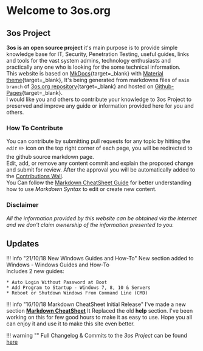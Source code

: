 # Welcome to 3os.org

## 3os Project

__3os is an open source project__ it's main purpose is to provide simple knowledge base for IT, Security, Penetration Testing, useful guides, links and tools for the vast system admins, technology enthusiasts and practically any one who is looking for the some technical information.  
This website is based on [MkDocs](https://www.mkdocs.org/ "MkDocs Official Site"){target=_blank} with [Material theme](https://squidfunk.github.io/mkdocs-material/ "Material for MkDocs¶"){target=_blank}, It's being generated from markdowns files of `main branch` of [3os.org repository](https://github.com/fire1ce/3os.org/ "Github fire1ce/3os.org/ repository"){target=_blank} and hosted on [Github-Pages](https://pages.github.com/ "Github-Pages"){target=_blank}.  
I would like you and others to contribute your knowledge to 3os Project to preserved and improve any guide or information provided here for you and others.

### How To Contribute

You can contribute by submitting pull requests for any topic by hitting the _`edit`_ :pencil2: icon on the top right corner of each page, you will be redirected to the github source markdown page.  
Edit, add, or remove any content commit and explain the proposed change and submit for review. After the approval you will be automatically added to the [Contributions Wall](contributions.md "Contributions Wall").  
You Can follow the [Markdown CheatSheet Guide](/markdownCheatSheet/welcome "Markdown CheatSheet Guide") for better understanding how to use _Markdown Syntax_ to edit or create new content.

### Disclaimer

_All the information provided by this website can be obtained via the internet and we don't claim ownership of the information presented to you._

## Updates

!!! info "21/10/18 New Windows Guides and How-To"
    New section added to Windows - Windows Guides and How-To  
    Includes 2 new guides:

    * Auto Login Without Password at Boot
    * Add Program to Startup - Windows 7, 8, 10 & Servers
    * Reboot or Shutdown Windows From Command Line (CMD)

!!! info "16/10/18 Markdown CheatSheet Initial Release"
    I've made a new section __[Markdown CheatSheet](/markdownCheatSheet/welcome "Markdown CheatSheet")__ It Replaced the old __help__ section. I've been working on this for few good hours to make it as easy to use. Hope you all can enjoy it and use it to make this site even better.

!!! warning ""
    Full Changelog & Commits to the _3os Project_ can be found [here](CHANGELOG.md "Full CHANGELOG")
